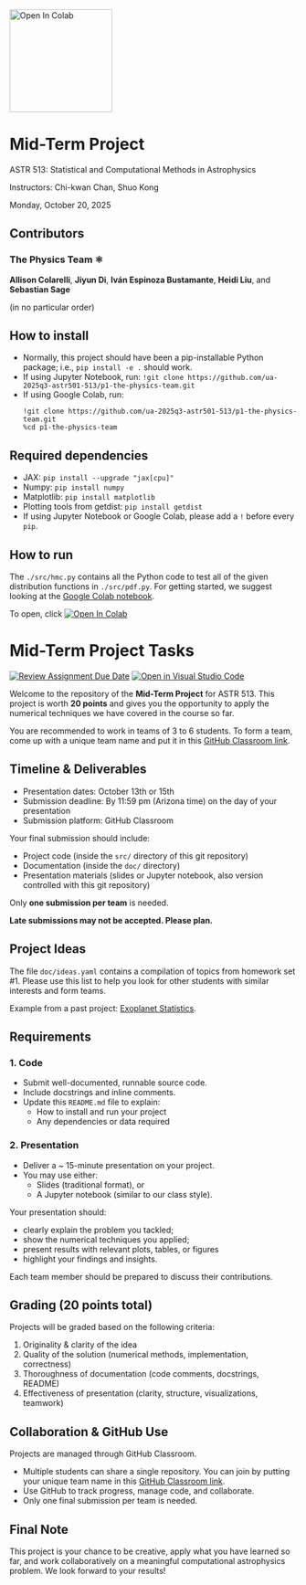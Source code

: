 <a href="https://colab.research.google.com/drive/1JZXhBC_uQc7xqfw7SXSJTG9MGkMSPzg7?usp=sharing">
  <img src="https://colab.research.google.com/assets/colab-badge.svg" alt="Open In Colab" width="180" />
</a>

Mid-Term Project
==============
ASTR 513: Statistical and Computational Methods in Astrophysics

Instructors: Chi-kwan Chan, Shuo Kong

Monday, October 20, 2025

## Contributors

### The Physics Team ⚛️

**Allison Colarelli**, **Jiyun Di**, **Iván Espinoza Bustamante**, **Heidi Liu**, and **Sebastian Sage**

(in no particular order)


## How to install 
*    Normally, this project should have been a pip-installable Python package; i.e., `pip install -e .` should work.
*    If using Jupyter Notebook, run: `!git clone https://github.com/ua-2025q3-astr501-513/p1-the-physics-team.git`
*    If using Google Colab, run:
     ```
     !git clone https://github.com/ua-2025q3-astr501-513/p1-the-physics-team.git
     %cd p1-the-physics-team
     ```

## Required dependencies
*    JAX: `pip install --upgrade "jax[cpu]"`
*    Numpy: `pip install numpy`
*    Matplotlib: `pip install matplotlib`
*    Plotting tools from getdist: `pip install getdist`
*    If using Jupyter Notebook or Google Colab, please add a `!` before every `pip`.

## How to run
The `./src/hmc.py` contains all the Python code to test all of the given distribution functions in `./src/pdf.py`. For getting started, we suggest looking at the [Google Colab notebook](https://colab.research.google.com/drive/1JZXhBC_uQc7xqfw7SXSJTG9MGkMSPzg7?usp=sharing). 

To open, click 
<a href="https://colab.research.google.com/drive/1JZXhBC_uQc7xqfw7SXSJTG9MGkMSPzg7?usp=sharing">
  <img src="https://colab.research.google.com/assets/colab-badge.svg" alt="Open In Colab" />
</a>

Mid-Term Project Tasks
==============
[![Review Assignment Due Date](https://classroom.github.com/assets/deadline-readme-button-22041afd0340ce965d47ae6ef1cefeee28c7c493a6346c4f15d667ab976d596c.svg)](https://classroom.github.com/a/nqfiwWTG)
[![Open in Visual Studio Code](https://classroom.github.com/assets/open-in-vscode-2e0aaae1b6195c2367325f4f02e2d04e9abb55f0b24a779b69b11b9e10269abc.svg)](https://classroom.github.com/online_ide?assignment_repo_id=20647788&assignment_repo_type=AssignmentRepo)

Welcome to the repository of the **Mid-Term Project** for ASTR 513.
This project is worth **20 points** and gives you the opportunity to
apply the numerical techniques we have covered in the course so far.

You are recommended to work in teams of 3 to 6 students.
To form a team, come up with a unique team name and put it in this
[GitHub Classroom link](https://classroom.github.com/a/nqfiwWTG).

## Timeline & Deliverables

* Presentation dates:
  October 13th or 15th
* Submission deadline:
  By 11:59 pm (Arizona time) on the day of your presentation
* Submission platform: GitHub Classroom

Your final submission should include:

* Project code (inside the `src/` directory of this git repository)
* Documentation (inside the `doc/` directory)
* Presentation materials (slides or Jupyter notebook, also version
  controlled with this git repository)

Only **one submission per team** is needed.

**Late submissions may not be accepted. Please plan.**

## Project Ideas

The file `doc/ideas.yaml` contains a compilation of topics from
homework set \#1.
Please use this list to help you look for other students with similar
interests and form teams.

Example from a past project:
[Exoplanet Statistics](https://github.com/ua-2024q3-astr513/ASTRSTATS513_final).

## Requirements

### 1. Code

* Submit well-documented, runnable source code.
* Include docstrings and inline comments.
* Update this `README.md` file to explain:
  * How to install and run your project
  * Any dependencies or data required

### 2. Presentation

* Deliver a ~ 15-minute presentation on your project.
* You may use either:
  * Slides (traditional format), or
  * A Jupyter notebook (similar to our class style).

Your presentation should:
* clearly explain the problem you tackled;
* show the numerical techniques you applied;
* present results with relevant plots, tables, or figures
* highlight your findings and insights.

Each team member should be prepared to discuss their contributions.

## Grading (20 points total)

Projects will be graded based on the following criteria:
1. Originality & clarity of the idea
2. Quality of the solution (numerical methods, implementation,
   correctness)
3. Thoroughness of documentation (code comments, docstrings, README)
4. Effectiveness of presentation (clarity, structure, visualizations,
   teamwork)

## Collaboration & GitHub Use

Projects are managed through GitHub Classroom.
* Multiple students can share a single repository.
  You can join by putting your unique team name in this
  [GitHub Classroom link](https://classroom.github.com/a/nqfiwWTG).
* Use GitHub to track progress, manage code, and collaborate.
* Only one final submission per team is needed.

## Final Note

This project is your chance to be creative, apply what you have
learned so far, and work collaboratively on a meaningful computational
astrophysics problem.
We look forward to your results!

